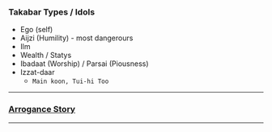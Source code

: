 ### Takabar Types / Idols
* Ego (self)
* Aijzi (Humility) - most dangerours
* Ilm
* Wealth / Statys
* Ibadaat (Worship) / Parsai (Piousness)
* Izzat-daar
  * `Main koon, Tui-hi Too`
    
***

### [Arrogance Story](https://www.youtube.com/shorts/cI8uJXt1Xx4)

***

